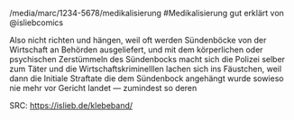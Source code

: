 /media/marc/1234-5678/medikalisierung #Medikalisierung gut erklärt von @isliebcomics

Also nicht richten und hängen, weil oft werden Sündenböcke von der Wirtschaft an Behörden ausgeliefert, und mit dem körperlichen oder psychischen Zerstümmeln des Sündenbocks macht sich die Polizei selber zum Täter und die Wirtschaftskriminelllen lachen sich ins Fäustchen, weil dann die Initiale Straftate die dem Sündenbock angehängt wurde sowieso nie mehr vor Gericht landet — zumindest so deren

SRC: https://islieb.de/klebeband/
